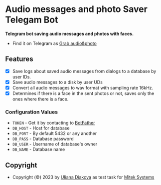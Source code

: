 # Audio messages and photo Saver Telegam Bot
**Telegram bot saving audio messages and photos with faces.**
- Find it on Telegram as [Grab audio&photo](https://t.me/audio_photo_bot)

## Features
- [X] Save logs about saved audio messages from dialogs to a database by user IDs.
- [X] Save audio messages to a disk by user UDs
- [X] Convert all audio messages to wav format with sampling rate 16kHz.
- [X] Determines if there is a face in the sent photos or not, saves only the ones where there is a face.

### Configuration Values
- `TOKEN` - Get it by contacting to [BotFather](https://t.me/botfather)
- `DB_HOST` - Host for database
- `DB_PORT` - By default 5432 or any another
- `DB_PASS` - Database password
- `DB_USER` - Username of database's owner
- `DB_NAME` - Database name

## Copyright
- Copyright (©) 2023 by [Uliana Diakova](https://github.com/xredian) as test task for [Mitek Systems](https://www.miteksystems.com/)
